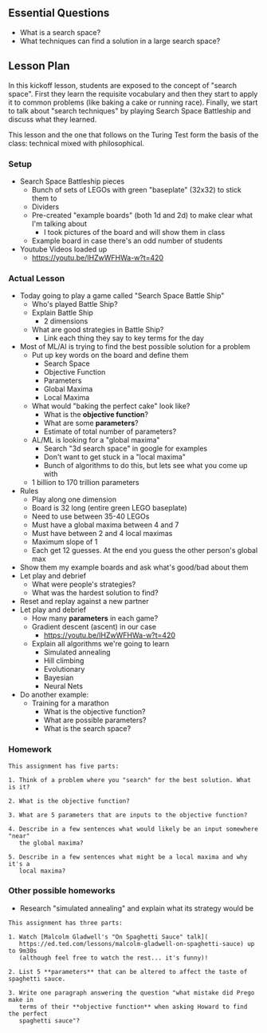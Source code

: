 ## Essential Questions

- What is a search space?
- What techniques can find a solution in a large search space?

## Lesson Plan

In this kickoff lesson, students are exposed to the concept of "search space".
First they learn the requisite vocabulary and then they start to apply it to
common problems (like baking a cake or running race). Finally, we start to talk
about "search techniques" by playing Search Space Battleship and discuss what
they learned.

This lesson and the one that follows on the Turing Test form the basis of the
class: technical mixed with philosophical.

### Setup

- Search Space Battleship pieces
    - Bunch of sets of LEGOs with green "baseplate" (32x32) to stick them to
    - Dividers
    - Pre-created "example boards" (both 1d and 2d) to make clear what I'm talking about
        - I took pictures of the board and will show them in class
    - Example board in case there's an odd number of students
- Youtube Videos loaded up
    - https://youtu.be/IHZwWFHWa-w?t=420

### Actual Lesson

- Today going to play a game called "Search Space Battle Ship"
    - Who's played Battle Ship?
    - Explain Battle Ship
        - 2 dimensions
    - What are good strategies in Battle Ship?
        - Link each thing they say to key terms for the day
- Most of ML/AI is trying to find the best possible solution for a problem
    - Put up key words on the board and define them
        - Search Space
        - Objective Function
        - Parameters
        - Global Maxima
        - Local Maxima
    - What would "baking the perfect cake" look like?
        - What is the **objective function**?
        - What are some **parameters**?
        - Estimate of total number of parameters?
    - AL/ML is looking for a "global maxima"
        - Search "3d search space" in google for examples
        - Don't want to get stuck in a "local maxima"
        - Bunch of algorithms to do this, but lets see what you come up with
    - 1 billion to 170 trillion parameters
- Rules
    - Play along one dimension
    - Board is 32 long (entire green LEGO baseplate)
    - Need to use between 35-40 LEGOs
    - Must have a global maxima between 4 and 7
    - Must have between 2 and 4 local maximas
    - Maximum slope of 1
    - Each get 12 guesses. At the end you guess the other person's global max
- Show them my example boards and ask what's good/bad about them
- Let play and debrief
    - What were people's strategies?
    - What was the hardest solution to find?
- Reset and replay against a new partner
- Let play and debrief
    - How many **parameters** in each game?
    - Gradient descent (ascent) in our case
        - https://youtu.be/IHZwWFHWa-w?t=420
    - Explain all algorithms we're going to learn
        - Simulated annealing
        - Hill climbing
        - Evolutionary
        - Bayesian
        - Neural Nets
- Do another example:
    - Training for a marathon
        - What is the objective function?
        - What are possible parameters?
        - What is the search space?

### Homework

```
This assignment has five parts:

1. Think of a problem where you "search" for the best solution. What is it?

2. What is the objective function?

3. What are 5 parameters that are inputs to the objective function?

4. Describe in a few sentences what would likely be an input somewhere "near"
   the global maxima?

5. Describe in a few sentences what might be a local maxima and why it's a
   local maxima?
```

### Other possible homeworks

- Research "simulated annealing" and explain what its strategy would be

```
This assignment has three parts:

1. Watch [Malcolm Gladwell's "On Spaghetti Sauce" talk](
   https://ed.ted.com/lessons/malcolm-gladwell-on-spaghetti-sauce) up to 9m30s
   (although feel free to watch the rest... it's funny)!

2. List 5 **parameters** that can be altered to affect the taste of spaghetti sauce.

3. Write one paragraph answering the question "what mistake did Prego make in
   terms of their **objective function** when asking Howard to find the perfect
   spaghetti sauce"?
```
